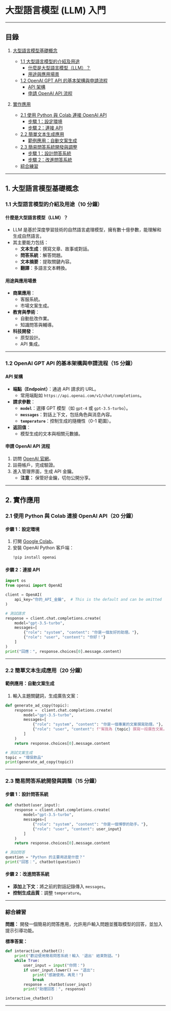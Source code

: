 # 大型語言模型 (LLM) 入門
---
## 目錄
1. [大型語言模型基礎概念](#1-大型語言模型基礎概念)  
   - [1.1 大型語言模型的介紹及用途](#11-大型語言模型的介紹及用途10-分鐘)  
     - [什麼是大型語言模型（LLM）？](#什麼是大型語言模型llm)  
     - [用途與應用場景](#用途與應用場景)  
   - [1.2 OpenAI GPT API 的基本架構與申請流程](#12-openai-gpt-api-的基本架構與申請流程15-分鐘)  
     - [API 架構](#api-架構)  
     - [申請 OpenAI API 流程](#申請-openai-api-流程)  

2. [實作應用](#2-實作應用)  
   - [2.1 使用 Python 與 Colab 連接 OpenAI API](#21-使用-python-與-colab-連接-openai-api20-分鐘)  
     - [步驟 1：設定環境](#步驟-1設定環境)  
     - [步驟 2：連接 API](#步驟-2連接-api)  
   - [2.2 簡單文本生成應用](#22-簡單文本生成應用20-分鐘)  
     - [範例應用：自動文案生成](#範例應用自動文案生成)  
   - [2.3 簡易問答系統開發與調整](#23-簡易問答系統開發與調整15-分鐘)  
     - [步驟 1：設計問答系統](#步驟-1設計問答系統)  
     - [步驟 2：改進問答系統](#步驟-2改進問答系統)  
   - [綜合練習](#綜合練習)  

---
## **1. 大型語言模型基礎概念**  

### **1.1 大型語言模型的介紹及用途**（10 分鐘）  

#### **什麼是大型語言模型（LLM）？**
- LLM 是基於深度學習技術的自然語言處理模型，擁有數十億參數，能理解和生成自然語言。
- 其主要能力包括：
  - **文本生成**：撰寫文章、故事或對話。
  - **問答系統**：解答問題。
  - **文本摘要**：提取關鍵內容。
  - **翻譯**：多語言文本轉換。

#### **用途與應用場景**
- **商業應用**：
  - 客服系統。
  - 市場文案生成。
- **教育與學術**：
  - 自動批改作業。
  - 知識問答與輔導。
- **科技開發**：
  - 原型設計。
  - API 集成。

---

### **1.2 OpenAI GPT API 的基本架構與申請流程**（15 分鐘）  

#### **API 架構**
- **端點（Endpoint）**：通過 API 請求的 URL。
  - 常用端點如 `https://api.openai.com/v1/chat/completions`。
- **請求參數**：
  - **`model`**：選擇 GPT 模型（如 `gpt-4` 或 `gpt-3.5-turbo`）。
  - **`messages`**：對話上下文，包括角色與消息內容。
  - **`temperature`**：控制生成的隨機性（0-1 範圍）。
- **返回值**：
  - 模型生成的文本與相關元數據。

#### **申請 OpenAI API 流程**
1. 訪問 [OpenAI 官網](https://platform.openai.com/)。
2. 註冊帳戶，完成驗證。
3. 進入管理界面，生成 API 金鑰。
   - **注意：** 保管好金鑰，切勿公開分享。

---

## **2. 實作應用**  

### **2.1 使用 Python 與 Colab 連接 OpenAI API**（20 分鐘）  

#### **步驟 1：設定環境**
1. 打開 [Google Colab](https://colab.research.google.com/)。
2. 安裝 OpenAI Python 客戶端：
   ```bash
   !pip install openai
   ```

#### **步驟 2：連接 API**
```python
import os
from openai import OpenAI

client = OpenAI(
    api_key="你的_API_金鑰",  # This is the default and can be omitted
)

# 測試請求
response = client.chat.completions.create(
    model="gpt-3.5-turbo",
    messages=[
        {"role": "system", "content": "你是一個友好的助理。"},
        {"role": "user", "content": "你好！"}
    ]
)
print("回應：", response.choices[0].message.content)
```

---

### **2.2 簡單文本生成應用**（20 分鐘）  

#### **範例應用：自動文案生成**
1. 輸入主題關鍵詞，生成廣告文案：
```python
def generate_ad_copy(topic):
    response =  client.chat.completions.create(
        model="gpt-3.5-turbo",
        messages=[
            {"role": "system", "content": "你是一個專業的文案撰寫助理。"},
            {"role": "user", "content": f"幫我為 {topic} 撰寫一段廣告文案。"}
        ]
    )
    return response.choices[0].message.content

# 測試文案生成
topic = "環保飲品"
print(generate_ad_copy(topic))
```

---

### **2.3 簡易問答系統開發與調整**（15 分鐘）  

#### **步驟 1：設計問答系統**
```python
def chatbot(user_input):
    response = client.chat.completions.create(
        model="gpt-3.5-turbo",
        messages=[
            {"role": "system", "content": "你是一個博學的助手。"},
            {"role": "user", "content": user_input}
        ]
    )
    return response.choices[0].message.content

# 測試問答
question = "Python 的主要用途是什麼？"
print("回答：", chatbot(question))
```

#### **步驟 2：改進問答系統**
- **添加上下文**：將之前的對話記錄傳入 `messages`。
- **控制生成品質**：調整 `temperature`。

---

### **綜合練習**
**問題：** 開發一個簡易的問答應用，允許用戶輸入問題並獲取模型的回答，並加入提示引導功能。  

**標準答案：**
```python
def interactive_chatbot():
    print("歡迎使用簡易問答系統！輸入 '退出' 結束對話。")
    while True:
        user_input = input("你問：")
        if user_input.lower() == "退出":
            print("感謝使用，再見！")
            break
        response = chatbot(user_input)
        print("助理回答：", response)

interactive_chatbot()
```

---

